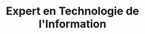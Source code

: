 ---
title: Expert en Technologie de l'Information
begin: 2017-09-01
graduation: 2022-12-31
schoolName: Epitech
country: France
city: Lyon
logo: /schools/epitech.webp
---